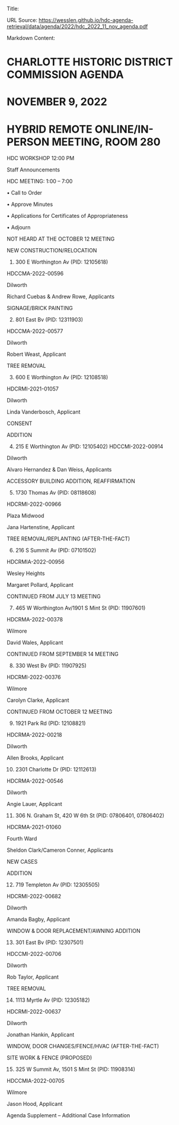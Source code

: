 Title: 

URL Source: https://wesslen.github.io/hdc-agenda-retrieval/data/agenda/2022/hdc_2022_11_nov_agenda.pdf

Markdown Content:
# CHARLOTTE HISTORIC DISTRICT COMMISSION AGENDA 

# NOVEMBER 9, 2022 

# HYBRID REMOTE ONLINE/IN-PERSON MEETING, ROOM 280 

HDC WORKSHOP 12:00 PM 

Staff Announcements 

HDC MEETING: 1:00 – 7:00 

• Call to Order 

• Approve Minutes 

• Applications for Certificates of Appropriateness 

• Adjourn 

NOT HEARD AT THE OCTOBER 12 MEETING 

NEW CONSTRUCTION/RELOCATION 

1. 300 E Worthington Av (PID: 12105618) 

HDCCMA-2022-00596 

Dilworth 

Richard Cuebas & Andrew Rowe, Applicants 

SIGNAGE/BRICK PAINTING 

2. 801 East Bv (PID: 12311903) 

HDCCMA-2022-00577 

Dilworth 

Robert Weast, Applicant 

TREE REMOVAL 

3. 600 E Worthington Av (PID: 12108518) 

HDCRMI-2021-01057 

Dilworth 

Linda Vanderbosch, Applicant 

CONSENT 

ADDITION 

4. 215 E Worthington Av (PID: 12105402) HDCCMI-2022-00914 

Dilworth 

Alvaro Hernandez & Dan Weiss, Applicants 

ACCESSORY BUILDING ADDITION, REAFFIRMATION 

5. 1730 Thomas Av (PID: 08118608) 

HDCRMI-2022-00966 

Plaza Midwood 

Jana Hartenstine, Applicant 

TREE REMOVAL/REPLANTING (AFTER-THE-FACT) 

6. 216 S Summit Av (PID: 07101502) 

HDCRMIA-2022-00956 

Wesley Heights 

Margaret Pollard, Applicant 

CONTINUED FROM JULY 13 MEETING 

7. 465 W Worthington Av/1901 S Mint St (PID: 11907601) 

HDCRMA-2022-00378 

Wilmore 

David Wales, Applicant 

CONTINUED FROM SEPTEMBER 14 MEETING 

8. 330 West Bv (PID: 11907925) 

HDCRMI-2022-00376 

Wilmore 

Carolyn Clarke, Applicant 

CONTINUED FROM OCTOBER 12 MEETING 

9. 1921 Park Rd (PID: 12108821) 

HDCRMA-2022-00218 

Dilworth 

Allen Brooks, Applicant 

10. 2301 Charlotte Dr (PID: 12112613) 

HDCRMA-2022-00546 

Dilworth 

Angie Lauer, Applicant 

11. 306 N. Graham St, 420 W 6th St (PID: 07806401, 07806402) 

HDCRMA-2021-01060 

Fourth Ward 

Sheldon Clark/Cameron Conner, Applicants 

NEW CASES 

ADDITION 

12. 719 Templeton Av (PID: 12305505) 

HDCRMI-2022-00682 

Dilworth 

Amanda Bagby, Applicant 

WINDOW & DOOR REPLACEMENT/AWNING ADDITION 

13. 301 East Bv (PID: 12307501) 

HDCCMI-2022-00706 

Dilworth 

Rob Taylor, Applicant 

TREE REMOVAL 

14. 1113 Myrtle Av (PID: 12305182) 

HDCRMI-2022-00637 

Dilworth 

Jonathan Hankin, Applicant 

WINDOW, DOOR CHANGES/FENCE/HVAC (AFTER-THE-FACT) 

SITE WORK & FENCE (PROPOSED) 

15. 325 W Summit Av, 1501 S Mint St (PID: 11908314) 

HDCCMIA-2022-00705 

Wilmore 

Jason Hood, Applicant 

Agenda Supplement – Additional Case Information
